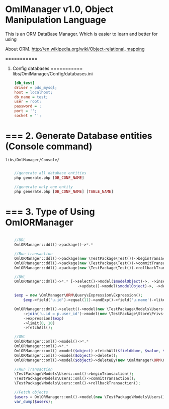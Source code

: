 OmlManager v1.0, Object Manipulation Language
==========
This is an ORM DataBase Manager. Which is easier to learn and better for using

About ORM.
http://en.wikipedia.org/wiki/Object-relational_mapping

===========
1. Config databases
===========
	libs/OmlManager/Config/databases.ini
```ini
	[db_test]
	driver = pdo_mysql;
	host = localhost;
	db_name = test;
	user = root;
	password = ;
	port = '';
	socket = '';

```

===
2. Generate Database entities (Console command)
===
	libs/OmlManager/Console/
```php

	//generate all database entities
	php generate.php [DB_CONF_NAME]

	//generate only one entity
	php generate.php [DB_CONF_NAME] [TABLE_NAME]

```

===
3. Type of Using OmlORManager
===

```php

	//DDL
	OmlORManager::ddl()->package()->*.*

	//Run transaction
	OmlORManager::ddl()->package(new \TestPackage\Test())->beginTransaction();
    OmlORManager::ddl()->package(new \TestPackage\Test())->commitTransaction();
    OmlORManager::ddl()->package(new \TestPackage\Test())->rollbackTransaction();

	//DML
	OmlORManager::dml()->*.* [->select()->model($modelObject)->, ->insert()->model($modelObject)->,
								->update()->model($modelObject)->, ->delete()->model($modelObject)]

	$exp = new \OmlManager\ORM\Query\Expression\Expression();
    	$exp->field('u.id')->equal(11)->andExp()->field('u.name')->like('%Vasea');

    OmlORManager::dml()->select()->model(new \TestPackage\Models\Users(), 'u')
    	->join('u.id = p.user_id')->model(new \TestPackage\Store\Privs(), 'p')
    	->expression($exp)
    	->limit(0, 10)
    	->fetchAll();

    //OML
	OmlORManager::oml()->model()->*.*
	OmlORManager::oml()->*.*
	OmlORManager::oml()->model($object)->fetchAll($fieldName, $value, $operator, $limit = array(0, 30));
	OmlORManager::oml()->model($object)->delete();
	OmlORManager::oml()->model($object)->deleteBy(new \OmlManager\ORM\Query\Expression\Expression());

	//Run Transaction
	\TestPackage\Models\Users::oml()->beginTransaction();
	\TestPackage\Models\Users::oml()->commitTransaction();
	\TestPackage\Models\Users::oml()->rollbackTransaction();

	//Fetch objects
	$users = OmlORManager::oml()->model(new \TestPackage\Models\Users())->fetch();
	var_dump($users);
```


